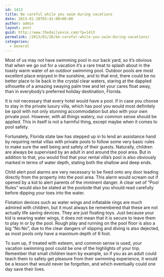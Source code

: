 ```yaml
---
id: 1413
title: Be careful while you swim during vacations
date: 2013-01-28T03:41:00+00:00
author: admin
layout: post
guid: http://www.thedailyevie.com/?p=1413
permalink: /2013/01/28/be-careful-while-you-swim-during-vacations/
categories:
  - General
---
```

Most of us may not have swimming pool in our back yard, so it’s obvious that when we go out for a vacation it’s a rare treat to splash about in the toasty warm water of an outdoor swimming pool. Outdoor pools are most excellent place enjoyed in the sunshine, and to that end, there could be no better place to lie back in the crystal clear waters, staring at the dappled silhouette of a amazing swaying palm tree and let your cares float away, than in everybody&#8217;s preferred holiday destination, Florida.

It is not necessary that every hotel would have a pool. If in case you choose to stay in the private luxury villa, which has pool you would most definitely be spoil with not only stunning accommodation but also with your own private pool. However, with all things watery, our common sense should be applied. This in itself is not a harmful thing, except maybe when it comes to pool safety.

Fortunately, Florida state law has stepped up in to lend an assistance hand by requiring rental villas with private pools to follow some very basic rules to make sure the well being and safety of their guests. Naturally, children are always be supervised by an adult in and around the pool area. But in addition to that, you would find that your rental villa&#8217;s pool is also obviously marked in terms of water depth, stating both the shallow and deep ends.

Child alert pool alarms are very necessary to be fixed onto any door leading directly from the property into the pool area. This alarm would scream out if opened by a kid to alert parents of the imminent danger. A clear set of &#8220;Pool Rules&#8221; would also be stated at the poolside that you should read carefully before dipping your toes into the water.

Flotation devices such as water wings and inflatable rings are much admired with children, but it must always be remembered that these are not actually life saving devices. They are just floating toys. Just because your kid is wearing water wings, it does not mean that it is secure to leave them to play in or by the pool. Rough play and running on the pool floor is also a big &#8220;No No&#8221;, due to the clear dangers of slipping and diving is also dejected, as most pools only have a maximum depth of 6 foot.

To sum up, if treated with esteem, and common sense is used, your vacation swimming pool could be one of the highlights of your trip. Remember that small children learn by example, so if you as an adult could teach them to safely get pleasure from their swimming experience, it would be a lesson that would never be forgotten, and which eventually could one day save their lives.